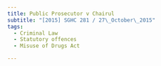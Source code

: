 ```yaml
---
title: Public Prosecutor v Chairul 
subtitle: "[2015] SGHC 281 / 27\_October\_2015"
tags:
  - Criminal Law
  - Statutory offences
  - Misuse of Drugs Act

---
```


